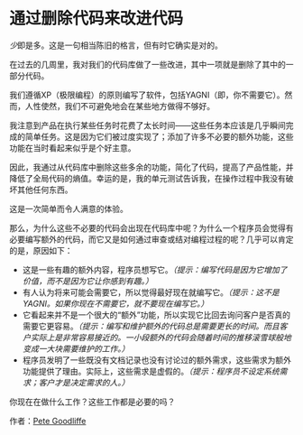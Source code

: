 # 通过删除代码来改进代码

*少*即是多。这是一句相当陈旧的格言，但有时它确实是对的。

在过去的几周里，我对我们的代码库做了一些改进，其中一项就是删除了其中的一部分代码。

我们遵循XP（极限编程）的原则编写了软件，包括YAGNI（即，你不需要它）。然而，人性使然，我们不可避免地会在某些地方做得不够好。

我注意到产品在执行某些任务时花费了太长时间——这些任务本应该是几乎瞬间完成的简单任务。这是因为它们被过度实现了；添加了许多不必要的额外功能，这些功能在当时看起来似乎是个好主意。

因此，我通过从代码库中删除这些多余的功能，简化了代码，提高了产品性能，并降低了全局代码的熵值。幸运的是，我的单元测试告诉我，在操作过程中我没有破坏其他任何东西。

这是一次简单而令人满意的体验。

那么，为什么这些不必要的代码会出现在代码库中呢？为什么一个程序员会觉得有必要编写额外的代码，而它又是如何通过审查或结对编程过程的呢？几乎可以肯定的是，原因如下：

- 这是一些有趣的额外内容，程序员想写它。*（提示：编写代码是因为它增加了价值，而不是因为它让你感到有趣。）*
- 有人认为将来可能会需要它，所以觉得最好现在就编写它。*（提示：这不是YAGNI。如果你现在不需要它，就不要现在编写它。）*
- 它看起来并不是一个很大的“额外”功能，所以实现它比回去询问客户是否真的需要它更容易。*（提示：编写和维护额外的代码总是需要更长的时间。而且客户实际上是非常容易接近的。一小段额外的代码会随着时间的推移滚雪球般地变成一大块需要维护的工作。）*
- 程序员发明了一些既没有文档记录也没有讨论过的额外需求，这些需求为额外功能提供了理由。实际上，这些需求是虚假的。*（提示：程序员不设定系统需求；客户才是决定需求的人。）*

你现在在做什么工作？这些工作都是必要的吗？

作者：[Pete Goodliffe](http://programmer.97things.oreilly.com/wiki/index.php/Pete_Goodliffe)